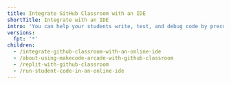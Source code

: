 ```yaml
---
title: Integrate GitHub Classroom with an IDE
shortTitle: Integrate with an IDE
intro: 'You can help your students write, test, and debug code by preconfiguring a development environment for assignment repositories on {% data variables.product.prodname_classroom %}.'
versions:
  fpt: '*'
children:
  - /integrate-github-classroom-with-an-online-ide
  - /about-using-makecode-arcade-with-github-classroom
  - /replit-with-github-classroom
  - /run-student-code-in-an-online-ide
---
```


